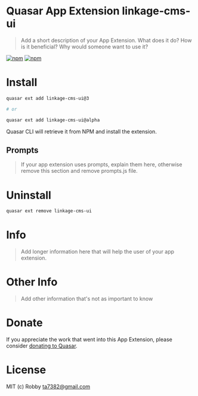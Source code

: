 # Quasar App Extension linkage-cms-ui

> Add a short description of your App Extension. What does it do? How is it beneficial? Why would someone want to use it?

[![npm](https://img.shields.io/npm/v/quasar-app-extension-linkage-cms-ui.svg?label=quasar-app-extension-linkage-cms-ui)](https://www.npmjs.com/package/quasar-app-extension-linkage-cms-ui)
[![npm](https://img.shields.io/npm/dt/quasar-app-extension-linkage-cms-ui.svg)](https://www.npmjs.com/package/quasar-app-extension-linkage-cms-ui)

# Install

```bash
quasar ext add linkage-cms-ui@3

# or

quasar ext add linkage-cms-ui@alpha
```

Quasar CLI will retrieve it from NPM and install the extension.

## Prompts

> If your app extension uses prompts, explain them here, otherwise remove this section and remove prompts.js file.

# Uninstall

```bash
quasar ext remove linkage-cms-ui
```

# Info

> Add longer information here that will help the user of your app extension.

# Other Info

> Add other information that's not as important to know

# Donate

If you appreciate the work that went into this App Extension, please consider [donating to Quasar](https://donate.quasar.dev).

# License

MIT (c) Robby <ta7382@gmail.com>
